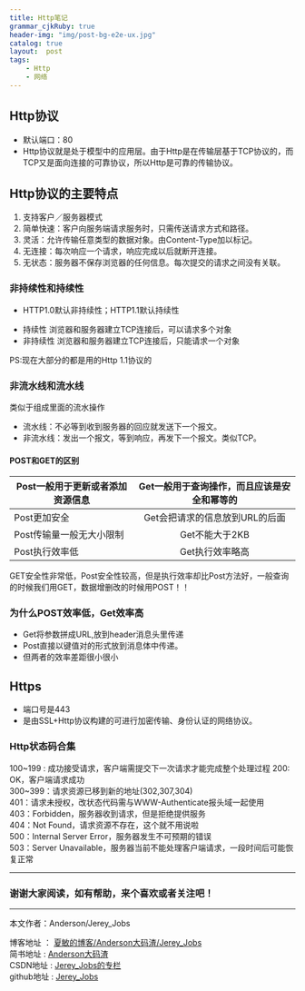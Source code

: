 ```yaml
---
title: Http笔记
grammar_cjkRuby: true
header-img: "img/post-bg-e2e-ux.jpg"
catalog: true
layout:  post
tags:
    - Http
    - 网络
---
```


## Http协议

* 默认端口：80
* Http协议就是处于模型中的应用层。由于Http是在传输层基于TCP协议的，而TCP又是面向连接的可靠协议，所以Http是可靠的传输协议。

## Http协议的主要特点

1. 支持客户／服务器模式
2. 简单快速：客户向服务端请求服务时，只需传送请求方式和路径。
3. 灵活：允许传输任意类型的数据对象。由Content-Type加以标记。
4. 无连接：每次响应一个请求，响应完成以后就断开连接。
5. 无状态：服务器不保存浏览器的任何信息。每次提交的请求之间没有关联。

### 非持续性和持续性

* HTTP1.0默认非持续性；HTTP1.1默认持续性

- 持续性
浏览器和服务器建立TCP连接后，可以请求多个对象
- 非持续性
浏览器和服务器建立TCP连接后，只能请求一个对象

PS:现在大部分的都是用的Http 1.1协议的

### 非流水线和流水线

类似于组成里面的流水操作

* 流水线：不必等到收到服务器的回应就发送下一个报文。
* 非流水线：发出一个报文，等到响应，再发下一个报文。类似TCP。

#### POST和GET的区别

| Post一般用于更新或者添加资源信息       | Get一般用于查询操作，而且应该是安全和幂等的           |
| ------------- |:-------------:|
| Post更加安全      | Get会把请求的信息放到URL的后面 |
| Post传输量一般无大小限制     | Get不能大于2KB      |
| Post执行效率低 | Get执行效率略高      |

GET安全性非常低，Post安全性较高，但是执行效率却比Post方法好，一般查询的时候我们用GET，数据增删改的时候用POST！！

### 为什么POST效率低，Get效率高

* Get将参数拼成URL,放到header消息头里传递
* Post直接以键值对的形式放到消息体中传递。
* 但两者的效率差距很小很小


## Https

* 端口号是443
* 是由SSL+Http协议构建的可进行加密传输、身份认证的网络协议。


### Http状态码合集

100~199 : 成功接受请求，客户端需提交下一次请求才能完成整个处理过程
200: OK，客户端请求成功 <br>
300~399：请求资源已移到新的地址(302,307,304) <br>
401：请求未授权，改状态代码需与WWW-Authenticate报头域一起使用<br> 
403：Forbidden，服务器收到请求，但是拒绝提供服务 <br>
404：Not Found，请求资源不存在，这个就不用说啦 <br>
500：Internal Server Error，服务器发生不可预期的错误 <br>
503：Server Unavailable，服务器当前不能处理客户端请求，一段时间后可能恢复正常


 ----------
### 谢谢大家阅读，如有帮助，来个喜欢或者关注吧！

 ----------
 本文作者：Anderson/Jerey_Jobs 

 博客地址   ： [夏敏的博客/Anderson大码渣/Jerey_Jobs][1] <br>
 简书地址   :  [Anderson大码渣][2] <br>
 CSDN地址   :  [Jerey_Jobs的专栏][3] <br>
 github地址 :  [Jerey_Jobs][4]
 


  [1]: http://jerey.cn/
  [2]: http://www.jianshu.com/users/016a5ba708a0/latest_articles
  [3]: http://blog.csdn.net/jerey_jobs
  [4]: https://github.com/Jerey-Jobs
